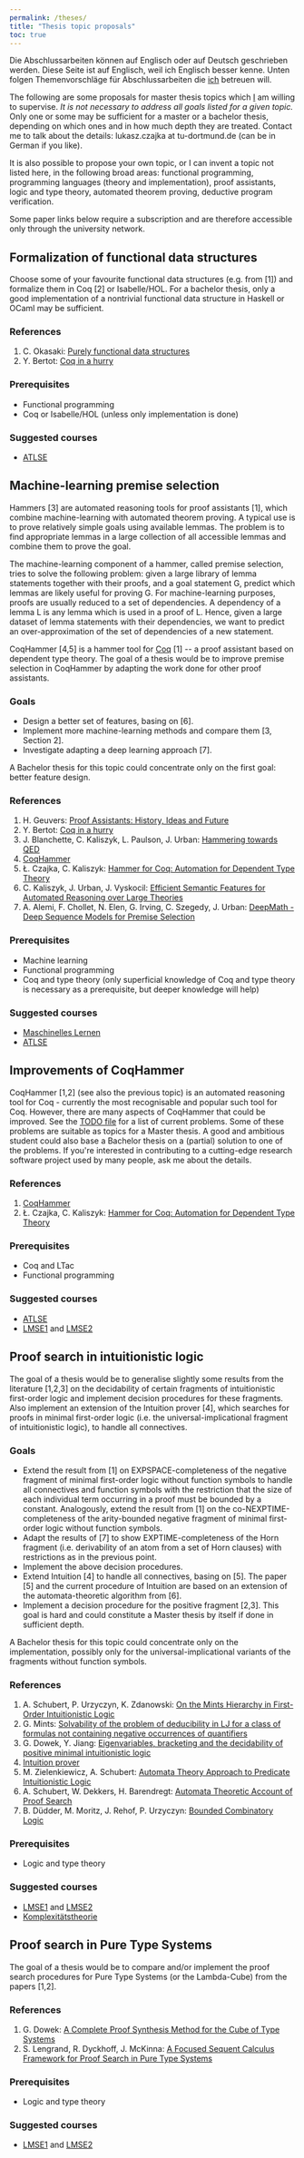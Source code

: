 ```yaml
---
permalink: /theses/
title: "Thesis topic proposals"
toc: true
---
```


Die Abschlussarbeiten können auf Englisch oder auf Deutsch geschrieben
werden. Diese Seite ist auf Englisch, weil ich Englisch besser
kenne. Unten folgen Themenvorschläge für Abschlussarbeiten die
[ich](https://ls14-www.cs.tu-dortmund.de/cms/de/mitarbeiter/wimis/Czajka.html)
betreuen will.

The following are some proposals for master thesis topics which
[I](https://ls14-www.cs.tu-dortmund.de/cms/de/mitarbeiter/wimis/Czajka.html)
am willing to supervise. *It is not necessary to address all goals
listed for a given topic.* Only one or some may be sufficient for a
master or a bachelor thesis, depending on which ones and in how much
depth they are treated. Contact me to talk about the details:
lukasz.czajka at tu-dortmund.de (can be in German if you like).

It is also possible to propose your own topic, or I can invent a topic
not listed here, in the following broad areas: functional programming,
programming languages (theory and implementation), proof assistants,
logic and type theory, automated theorem proving, deductive program
verification.

Some paper links below require a subscription and are therefore
accessible only through the university network.

Formalization of functional data structures
-------------------------------------------

Choose some of your favourite functional data structures (e.g. from
[1]) and formalize them in Coq [2] or Isabelle/HOL. For a bachelor
thesis, only a good implementation of a nontrivial functional data
structure in Haskell or OCaml may be sufficient.

### References
1. C. Okasaki: [Purely functional data structures](https://www.cs.cmu.edu/~rwh/theses/okasaki.pdf)
2. Y. Bertot: [Coq in a hurry](https://cel.archives-ouvertes.fr/file/index/docid/459139/filename/coq-hurry.pdf)

### Prerequisites
* Functional programming
* Coq or Isabelle/HOL (unless only implementation is done)

### Suggested courses
* [ATLSE](https://ls14-www.cs.tu-dortmund.de/cms/de/Lehre/Lehrveranstaltungen/2020SS/ATLSE/index.html)


Machine-learning premise selection
----------------------------------

Hammers [3] are automated reasoning tools for proof assistants [1],
which combine machine-learning with automated theorem proving. A
typical use is to prove relatively simple goals using available
lemmas. The problem is to find appropriate lemmas in a large
collection of all accessible lemmas and combine them to prove the
goal.

The machine-learning component of a hammer, called premise selection,
tries to solve the following problem: given a large library of lemma
statements together with their proofs, and a goal statement G, predict
which lemmas are likely useful for proving G. For machine-learning
purposes, proofs are usually reduced to a set of dependencies. A
dependency of a lemma L is any lemma which is used in a proof of
L. Hence, given a large dataset of lemma statements with their
dependencies, we want to predict an over-approximation of the set of
dependencies of a new statement.

CoqHammer [4,5] is a hammer tool for [Coq](http://coq.inria.fr) [1] --
a proof assistant based on dependent type theory. The goal of a thesis
would be to improve premise selection in CoqHammer by adapting the
work done for other proof assistants.

### Goals
* Design a better set of features, basing on [6].
* Implement more machine-learning methods and compare them [3, Section 2].
* Investigate adapting a deep learning approach [7].

A Bachelor thesis for this topic could concentrate only on the first
goal: better feature design.

### References
1. H. Geuvers: [Proof Assistants: History, Ideas and Future](https://www.ias.ac.in/article/fulltext/sadh/034/01/0003-0025)
2. Y. Bertot: [Coq in a hurry](https://cel.archives-ouvertes.fr/file/index/docid/459139/filename/coq-hurry.pdf)
3. J. Blanchette, C. Kaliszyk, L. Paulson, J. Urban: [Hammering
towards QED](https://people.mpi-inf.mpg.de/~jblanche/h4qed.pdf)
4. [CoqHammer](https://coqhammer.github.io)
5. Ł. Czajka, C. Kaliszyk: [Hammer for Coq: Automation for Dependent Type Theory](https://link.springer.com/article/10.1007/s10817-018-9458-4)
6. C. Kaliszyk, J. Urban, J. Vyskocil: [Efficient Semantic
   Features for Automated Reasoning over Large Theories](https://www.ijcai.org/Abstract/15/435)
7. A. Alemi, F. Chollet, N. Elen, G. Irving, C. Szegedy, J. Urban:
   [DeepMath - Deep Sequence Models for Premise Selection](https://arxiv.org/abs/1606.04442)

### Prerequisites
* Machine learning
* Functional programming
* Coq and type theory (only superficial knowledge of Coq and type
  theory is necessary as a prerequisite, but deeper knowledge will
  help)

### Suggested courses
* [Maschinelles Lernen](http://www.cs.tu-dortmund.de/nps/de/Studium/Ordnungen_Handbuecher_Beschluesse/Modulhandbuecher/Master_Inf/Vertiefungsmodule/Forschungsbereich_Intelligente_Systeme/INF-MSc-506.pdf)
* [ATLSE](https://ls14-www.cs.tu-dortmund.de/cms/de/Lehre/Lehrveranstaltungen/2020SS/ATLSE/index.html)


Improvements of CoqHammer
-------------------------

CoqHammer [1,2] (see also the previous topic) is an automated
reasoning tool for Coq - currently the most recognisable and popular
such tool for Coq. However, there are many aspects of CoqHammer that
could be improved. See the
[TODO file](https://github.com/lukaszcz/coqhammer/tree/coq8.13/TODO.md)
for a list of current problems. Some of these problems are suitable as
topics for a Master thesis. A good and ambitious student could also
base a Bachelor thesis on a (partial) solution to one of the
problems. If you're interested in contributing to a cutting-edge
research software project used by many people, ask me about the
details.

### References
1. [CoqHammer](https://coqhammer.github.io)
2. Ł. Czajka, C. Kaliszyk: [Hammer for Coq: Automation for Dependent Type Theory](https://link.springer.com/article/10.1007/s10817-018-9458-4)

### Prerequisites
* Coq and LTac
* Functional programming

### Suggested courses
* [ATLSE](https://ls14-www.cs.tu-dortmund.de/cms/de/Lehre/Lehrveranstaltungen/2020SS/ATLSE/index.html)
* [LMSE1](http://www.cs.tu-dortmund.de/nps/de/Studium/Ordnungen_Handbuecher_Beschluesse/Modulhandbuecher/Master_Inf/Vertiefungsmodule/Forschungsbereich_Software_Sicherheit_und_Verifikation/INF-MSc-325.pdf) and [LMSE2](http://www.cs.tu-dortmund.de/nps/de/Studium/Ordnungen_Handbuecher_Beschluesse/Modulhandbuecher/Master_Inf/Vertiefungsmodule/Forschungsbereich_Software_Sicherheit_und_Verifikation/INF-MSc-326.pdf)


Proof search in intuitionistic logic
------------------------------------

The goal of a thesis would be to generalise slightly some results from
the literature [1,2,3] on the decidability of certain fragments of
intuitionistic first-order logic and implement decision procedures for
these fragments. Also implement an extension of the Intuition prover
[4], which searches for proofs in minimal first-order logic (i.e. the
universal-implicational fragment of intuitionistic logic), to handle
all connectives.

### Goals
* Extend the result from [1] on EXPSPACE-completeness of the negative
  fragment of minimal first-order logic without function symbols to
  handle all connectives and function symbols with the restriction
  that the size of each individual term occurring in a proof must be
  bounded by a constant. Analogously, extend the result from [1] on
  the co-NEXPTIME-completeness of the arity-bounded negative fragment
  of minimal first-order logic without function symbols.
* Adapt the results of [7] to show EXPTIME-completeness of the Horn
  fragment (i.e. derivability of an atom from a set of Horn clauses)
  with restrictions as in the previous point.
* Implement the above decision procedures.
* Extend Intuition [4] to handle all connectives, basing on [5]. The
  paper [5] and the current procedure of Intuition are based on an
  extension of the automata-theoretic algorithm from [6].
* Implement a decision procedure for the positive fragment [2,3]. This
  goal is hard and could constitute a Master thesis by itself if done
  in sufficient depth.

A Bachelor thesis for this topic could concentrate only on the
implementation, possibly only for the universal-implicational
variants of the fragments without function symbols.

### References
1. A. Schubert, P. Urzyczyn,
    K. Zdanowski: [On the
    Mints Hierarchy in First-Order Intuitionistic Logic](https://lmcs.episciences.org/2623)
2. G. Mints: [Solvability of the problem of deducibility in LJ for a class
        of formulas not containing negative occurrences of
        quantifiers](http://www.mathnet.ru/php/archive.phtml?wshow=paper&jrnid=tm&paperid=2929&option_lang=eng)
3. G. Dowek,
    Y. Jiang: [Eigenvariables,
    bracketing and the decidability of positive minimal intuitionistic
    logic](https://www.sciencedirect.com/science/article/pii/S1571066104807552)
4. [Intuition prover](https://www.mimuw.edu.pl/~alx/intuition/)
5. M. Zielenkiewicz, A. Schubert:
    [Automata Theory Approach to Predicate Intuitionistic Logic](https://arxiv.org/abs/1608.05698)
6. A. Schubert, W. Dekkers, H. Barendregt:
    [Automata Theoretic Account of Proof Search](http://drops.dagstuhl.de/opus/volltexte/2015/5411/)
7. B. Düdder, M. Moritz, J. Rehof, P. Urzyczyn:
    [Bounded Combinatory Logic](http://drops.dagstuhl.de/opus/volltexte/2012/3676/)

### Prerequisites
* Logic and type theory

### Suggested courses
* [LMSE1](http://www.cs.tu-dortmund.de/nps/de/Studium/Ordnungen_Handbuecher_Beschluesse/Modulhandbuecher/Master_Inf/Vertiefungsmodule/Forschungsbereich_Software_Sicherheit_und_Verifikation/INF-MSc-325.pdf) and [LMSE2](http://www.cs.tu-dortmund.de/nps/de/Studium/Ordnungen_Handbuecher_Beschluesse/Modulhandbuecher/Master_Inf/Vertiefungsmodule/Forschungsbereich_Software_Sicherheit_und_Verifikation/INF-MSc-326.pdf)
* [Komplexitätstheorie](http://www.cs.tu-dortmund.de/nps/de/Studium/Ordnungen_Handbuecher_Beschluesse/Modulhandbuecher/Master_Inf/Basismodule/Forschungsbereich_Algorithmen_und_Komplexitaet/INF-MSc-242.pdf)


Proof search in Pure Type Systems
---------------------------------

The goal of a thesis would be to compare and/or implement the proof
search procedures for Pure Type Systems (or the Lambda-Cube) from the
papers [1,2].

### References
1. G. Dowek: [A Complete Proof Synthesis Method for the Cube of Type Systems](https://academic.oup.com/logcom/article/3/3/287/980271)
2. S. Lengrand, R. Dyckhoff, J. McKinna: [A Focused Sequent Calculus Framework for Proof Search in Pure Type Systems](https://arxiv.org/abs/1012.3372)

### Prerequisites
* Logic and type theory

### Suggested courses
* [LMSE1](http://www.cs.tu-dortmund.de/nps/de/Studium/Ordnungen_Handbuecher_Beschluesse/Modulhandbuecher/Master_Inf/Vertiefungsmodule/Forschungsbereich_Software_Sicherheit_und_Verifikation/INF-MSc-325.pdf) and [LMSE2](http://www.cs.tu-dortmund.de/nps/de/Studium/Ordnungen_Handbuecher_Beschluesse/Modulhandbuecher/Master_Inf/Vertiefungsmodule/Forschungsbereich_Software_Sicherheit_und_Verifikation/INF-MSc-326.pdf)
